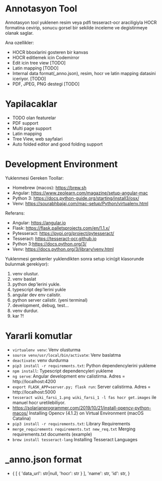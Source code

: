 # Annotasyon Tool

Annotasyon tool yuklenen resim veya pdfi tesseract-ocr araciligiyla HOCR formatina cevirip, sonucu
gorsel bir sekilde inceleme ve degistirmeye olanak saglar.

Ana ozellikler:

-   HOCR bboxlarini gosteren bir kanvas
-   HOCR editlemek icin Codemirror
-   Edit icin tree view [TODO]
-   Latin mapping [TODO]
-   Internal data format(\_anno.json), resim, hocr ve latin mapping datasini iceriyor. [TODO]
-   PDF, JPEG, PNG destegi [TODO]

# Yapilacaklar

-   TODO olan featurelar
-   PDF support
-   Multi page support
-   Latin mapping
-   Tree View, web sayfalari
-   Auto folded editor and good folding support

# Development Environment

Yuklenmesi Gereken Toollar:

-   Homebrew (macos): https://brew.sh
-   Angular: https://www.zeolearn.com/magazine/setup-angular-mac
-   Python 3: https://docs.python-guide.org/starting/install3/osx/
-   Venv: https://sourabhbajaj.com/mac-setup/Python/virtualenv.html

Referans:

-   Angular: https://angular.io
-   Flask: https://flask.palletsprojects.com/en/1.1.x/
-   Pytesseract: https://pypi.org/project/pytesseract/
-   Tesseract: https://tesseract-ocr.github.io
-   Python 3:https://docs.python.org/3/
-   Venv: https://docs.python.org/3/library/venv.html

Yuklenmesi gerekenler yuklendikten sonra setup icin(git klasorunde bulunmak gerekiyor):

1. venv olustur.
2. venv baslat
3. python dep'lerini yukle.
4. typescript dep'lerini yukle
5. angular dev env calistir.
6. python server calistir. (yeni terminal)
7. development, debug, test...
8. venv durdur.
9. kar ?!

# Yararli komutlar

-   `virtualenv venv`: Venv olusturma
-   `source venv/usr/local/bin/activate`: Venv baslatma
-   `deactivate`: venv durdurma
-   `pip3 install -r requirements.txt`: Python dependencylerini yukleme
-   `npm install`: Typescript dependencyleri yukleme
-   `ng serve`: Angular development env calistirma. Adres = http://localhost:4200
-   `export FLASK_APP=server.py; flask run`: Server calistirma. Adres = http://localhost:5000
-   `tesseract wiki_farsi_1.png wiki_farsi_1 -l fas hocr get.images` ile manuel hocr uretilebiliyor.
-   https://solarianprogrammer.com/2019/10/21/install-opencv-python-macos/
    Installing Opencv (4.1.2) on Virtual Environment (macOS Catalina)
-   `pip3 install -r requirements.txt`: Library Requirements
-   `merge_requirements requirements.txt new_req.txt` Merging requirements.txt documents (example)
-   `brew install tesseract-lang` Installing Tesseract Languages

# \_anno.json format

-   {
    [
    {
    'data_url': str|null,
    'hocr': str
    }
    ],
    'name': str,
    'id': str,
    }
